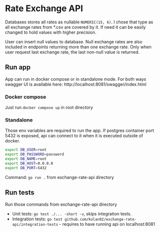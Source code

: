 # Rate Exchange API

Databases stores all rates as nullable `NUMERIC(15, 6)`. I chose that type as all exchange rates from \*.csv are covered by it. If need it can be easily changed to hold values with higher precision.

User can insert null values to database. Null exchange rates are also included in endpoints returning more than one exchange rate.
Only when user request last exchange rate, the last non-null value is returned.

## Run app

App can run in docker compose or in standalone mode.
For both ways swagger UI is available here: http://localhost:8081/swagger/index.html

### Docker compose

Just run `docker compose up` in root directory

### Standalone

Those env variables are required to run the app. If postgres container port 5432 is exposed, api can connect to it when it is executed outside of docker.

```bash
export DB_USER=root
export DB_PASSWORD=password
export DB_NAME=root
export DB_HOST=0.0.0.0
export DB_PORT=5432
```

Command: `go run .` from exchange-rate-api directory


## Run tests

Run those commands from exchange-rate-api directory

- Unit tests: `go test ./... -short -v`, skips integration tests.
- Integration tests: `go test github.com/kolan92/exchange-rate-api/integration-tests` - requires to have running api on localhost:8081
